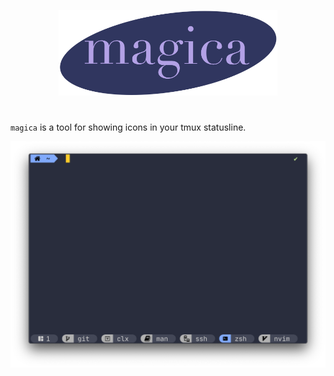 <p align="center">
  <img src="assets/magica.png" width="350" />
</p>

#

`magica` is a tool for showing icons in your tmux statusline. 

<p align="center">
  <img src="assets/example2.png" width="700" />
</p>
